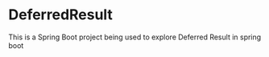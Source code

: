 # DeferredResult
This is a Spring Boot project being used to explore Deferred Result in spring boot
